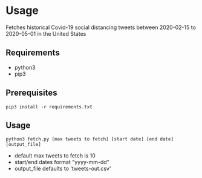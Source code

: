 # Usage
Fetches historical Covid-19 social distancing tweets between 2020-02-15 to 2020-05-01 in the United States

## Requirements
- python3
- pip3
## Prerequisites
``
pip3 install -r requirements.txt
``
## Usage
``
python3 fetch.py [max tweets to fetch] [start date] [end date] [output_file]
``

- default max tweets to fetch is 10
- start/end dates format "yyyy-mm-dd"
- output_file defaults to 'tweets-out.csv'
